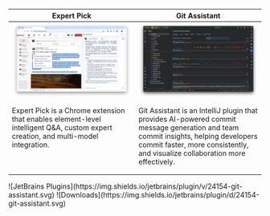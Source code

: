 <table width="100%">
  <colgroup>
    <col span="1" width="50%" />
    <col span="1" width="50%" />
  </colgroup>
  <thead>
    <tr>
      <th scope="col" width="50%" valign="top">Expert Pick</th>
      <th scope="col" width="50%" valign="top">Git Assistant</th>
    </tr>
  </thead>
  <tbody>
    <tr>
      <td valign="top">
        <a href="https://expertpick.pages.dev/" aria-label="Open Expert Pick">
          <img src="assets/expertpick/screenshot.webp" alt="Expert Pick screenshot" loading="lazy" decoding="async" width="420" />
        </a>
        <p>
            Expert Pick is a Chrome extension that enables element-level intelligent Q&A, custom expert creation, and multi-model integration.
        </p>
      </td>
      <td valign="top">
        <a href="https://gitassistant.pages.dev/" aria-label="Open Git Assistant">
          <img src="assets/gitassistant/screenshot.png" alt="Git Assistant screenshot" loading="lazy" decoding="async" width="420" />
        </a>
        <p>
            Git Assistant is an IntelliJ plugin that provides AI-powered commit message generation and team commit insights, helping developers commit faster, more consistently, and visualize collaboration more effectively.
        </p>
      </td>
    </tr>
  </tbody>
</table>
![JetBrains Plugins](https://img.shields.io/jetbrains/plugin/v/24154-git-assistant.svg)
![Downloads](https://img.shields.io/jetbrains/plugin/d/24154-git-assistant.svg)

